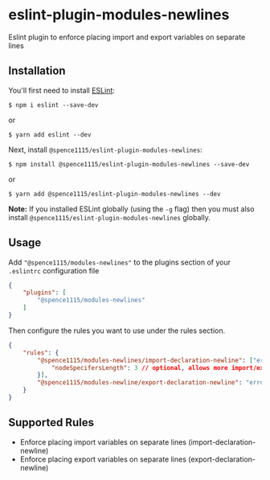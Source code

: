 # eslint-plugin-modules-newlines

Eslint plugin to enforce placing import and export variables on separate lines

## Installation

You'll first need to install [ESLint](http://eslint.org):

```
$ npm i eslint --save-dev
```
or 
```
$ yarn add eslint --dev
```

Next, install `@spence1115/eslint-plugin-modules-newlines`:

```
$ npm install @spence1115/eslint-plugin-modules-newlines --save-dev
```
or
```
$ yarn add @spence1115/eslint-plugin-modules-newlines --dev
```

**Note:** If you installed ESLint globally (using the `-g` flag) then you must also install `@spence1115/eslint-plugin-modules-newlines` globally.

## Usage

Add `"@spence1115/modules-newlines"` to the plugins section of your `.eslintrc` configuration file

```json
{
    "plugins": [
        "@spence1115/modules-newlines"
    ]
}
```


Then configure the rules you want to use under the rules section.

```json
{
    "rules": {
        "@spence1115/modules-newlines/import-declaration-newline": ["error/warn", {
            "nodeSpecifersLength": 3 // optional, allows more import/exports on a single line before forcing a line break
        }],
        "@spence1115/modules-newline/export-declaration-newline": "error/warn"
    }
}
```

## Supported Rules

* Enforce placing import variables on separate lines (import-declaration-newline)
* Enforce placing export variables on separate lines (export-declaration-newline)

